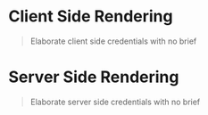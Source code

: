 # Client Side Rendering

> Elaborate client side credentials with no brief

# Server Side Rendering

> Elaborate server side credentials with no brief
